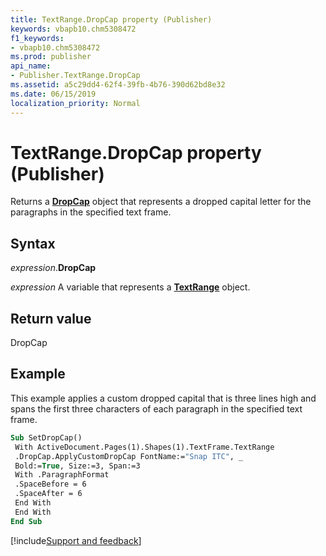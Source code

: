 ```yaml
---
title: TextRange.DropCap property (Publisher)
keywords: vbapb10.chm5308472
f1_keywords:
- vbapb10.chm5308472
ms.prod: publisher
api_name:
- Publisher.TextRange.DropCap
ms.assetid: a5c29dd4-62f4-39fb-4b76-390d62bd8e32
ms.date: 06/15/2019
localization_priority: Normal
---
```



# TextRange.DropCap property (Publisher)

Returns a **[DropCap](Publisher.DropCap.md)** object that represents a dropped capital letter for the paragraphs in the specified text frame.


## Syntax

_expression_.**DropCap**

_expression_ A variable that represents a **[TextRange](Publisher.TextRange.md)** object.


## Return value

DropCap


## Example

This example applies a custom dropped capital that is three lines high and spans the first three characters of each paragraph in the specified text frame.

```vb
Sub SetDropCap() 
 With ActiveDocument.Pages(1).Shapes(1).TextFrame.TextRange 
 .DropCap.ApplyCustomDropCap FontName:="Snap ITC", _ 
 Bold:=True, Size:=3, Span:=3 
 With .ParagraphFormat 
 .SpaceBefore = 6 
 .SpaceAfter = 6 
 End With 
 End With 
End Sub
```

[!include[Support and feedback](~/includes/feedback-boilerplate.md)]